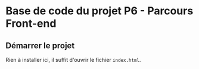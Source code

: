 # Base de code du projet P6 - Parcours Front-end

## Démarrer le projet

Rien à installer ici, il suffit d'ouvrir le fichier `index.html`.      

